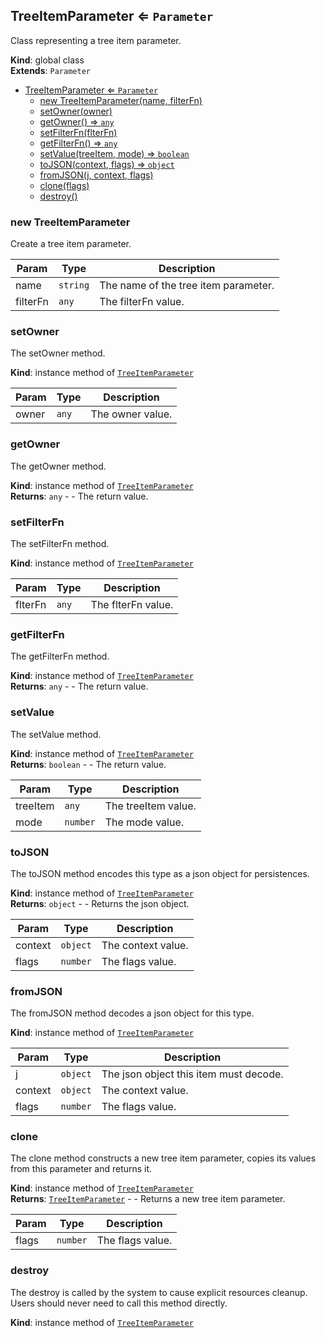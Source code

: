 <a name="TreeItemParameter"></a>

## TreeItemParameter ⇐ <code>Parameter</code>
Class representing a tree item parameter.

**Kind**: global class  
**Extends**: <code>Parameter</code>  

* [TreeItemParameter ⇐ <code>Parameter</code>](#TreeItemParameter)
    * [new TreeItemParameter(name, filterFn)](#new-TreeItemParameter)
    * [setOwner(owner)](#setOwner)
    * [getOwner() ⇒ <code>any</code>](#getOwner)
    * [setFilterFn(flterFn)](#setFilterFn)
    * [getFilterFn() ⇒ <code>any</code>](#getFilterFn)
    * [setValue(treeItem, mode) ⇒ <code>boolean</code>](#setValue)
    * [toJSON(context, flags) ⇒ <code>object</code>](#toJSON)
    * [fromJSON(j, context, flags)](#fromJSON)
    * [clone(flags)](#clone)
    * [destroy()](#destroy)

<a name="new_TreeItemParameter_new"></a>

### new TreeItemParameter
Create a tree item parameter.


| Param | Type | Description |
| --- | --- | --- |
| name | <code>string</code> | The name of the tree item parameter. |
| filterFn | <code>any</code> | The filterFn value. |

<a name="TreeItemParameter+setOwner"></a>

### setOwner
The setOwner method.

**Kind**: instance method of [<code>TreeItemParameter</code>](#TreeItemParameter)  

| Param | Type | Description |
| --- | --- | --- |
| owner | <code>any</code> | The owner value. |

<a name="TreeItemParameter+getOwner"></a>

### getOwner
The getOwner method.

**Kind**: instance method of [<code>TreeItemParameter</code>](#TreeItemParameter)  
**Returns**: <code>any</code> - - The return value.  
<a name="TreeItemParameter+setFilterFn"></a>

### setFilterFn
The setFilterFn method.

**Kind**: instance method of [<code>TreeItemParameter</code>](#TreeItemParameter)  

| Param | Type | Description |
| --- | --- | --- |
| flterFn | <code>any</code> | The flterFn value. |

<a name="TreeItemParameter+getFilterFn"></a>

### getFilterFn
The getFilterFn method.

**Kind**: instance method of [<code>TreeItemParameter</code>](#TreeItemParameter)  
**Returns**: <code>any</code> - - The return value.  
<a name="TreeItemParameter+setValue"></a>

### setValue
The setValue method.

**Kind**: instance method of [<code>TreeItemParameter</code>](#TreeItemParameter)  
**Returns**: <code>boolean</code> - - The return value.  

| Param | Type | Description |
| --- | --- | --- |
| treeItem | <code>any</code> | The treeItem value. |
| mode | <code>number</code> | The mode value. |

<a name="TreeItemParameter+toJSON"></a>

### toJSON
The toJSON method encodes this type as a json object for persistences.

**Kind**: instance method of [<code>TreeItemParameter</code>](#TreeItemParameter)  
**Returns**: <code>object</code> - - Returns the json object.  

| Param | Type | Description |
| --- | --- | --- |
| context | <code>object</code> | The context value. |
| flags | <code>number</code> | The flags value. |

<a name="TreeItemParameter+fromJSON"></a>

### fromJSON
The fromJSON method decodes a json object for this type.

**Kind**: instance method of [<code>TreeItemParameter</code>](#TreeItemParameter)  

| Param | Type | Description |
| --- | --- | --- |
| j | <code>object</code> | The json object this item must decode. |
| context | <code>object</code> | The context value. |
| flags | <code>number</code> | The flags value. |

<a name="TreeItemParameter+clone"></a>

### clone
The clone method constructs a new tree item parameter, copies its valuesfrom this parameter and returns it.

**Kind**: instance method of [<code>TreeItemParameter</code>](#TreeItemParameter)  
**Returns**: [<code>TreeItemParameter</code>](#TreeItemParameter) - - Returns a new tree item parameter.  

| Param | Type | Description |
| --- | --- | --- |
| flags | <code>number</code> | The flags value. |

<a name="TreeItemParameter+destroy"></a>

### destroy
The destroy is called by the system to cause explicit resources cleanup.Users should never need to call this method directly.

**Kind**: instance method of [<code>TreeItemParameter</code>](#TreeItemParameter)  
